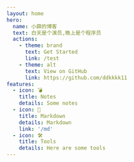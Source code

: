 ```yaml
---
layout: home
hero:
  name: 小薛的博客
  text: 白天是个演员,晚上是个程序员
  actions:
    - theme: brand
      text: Get Started
      link: /test
    - theme: alt
      text: View on GitHub
      link: https://github.com/ddkkkk11
features:
  - icon: 💣
    title: Notes
    details: Some notes
  - icon: 🥝
    title: Markdown
    details: Markdown
    link: '/md'
  - icon: 🛠️
    title: Tools
    details: Here are some tools
---
```


<style>
  :root {
  --vp-home-hero-name-color: transparent;
  --vp-home-hero-name-background: -webkit-linear-gradient(120deg, #bd34fe, #41d1ff);
}
</style>
